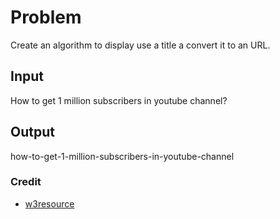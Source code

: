 # Problem

Create an algorithm to display use a title a convert it to an URL.


## Input

How to get 1 million subscribers in youtube channel?

## Output

how-to-get-1-million-subscribers-in-youtube-channel

### Credit

* [w3resource](https://www.w3resource.com/javascript-exercises/javascript-basic-exercises.php)
